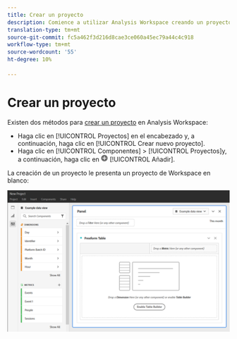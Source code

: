 ```yaml
---
title: Crear un proyecto
description: Comience a utilizar Analysis Workspace creando un proyecto.
translation-type: tm+mt
source-git-commit: fc5a462f3d216d8cae3ce060a45ec79a44c4c918
workflow-type: tm+mt
source-wordcount: '55'
ht-degree: 10%

---
```



# Crear un proyecto

Existen dos métodos para [crear un proyecto](/help/analysis-workspace/home.md) en Analysis Workspace:

* Haga clic en [!UICONTROL Proyectos] en el encabezado y, a continuación, haga clic en [!UICONTROL Crear nuevo proyecto].
* Haga clic en [!UICONTROL Componentes] > [!UICONTROL Proyectos]y, a continuación, haga clic en ![Añadir](../assets/add.png) [!UICONTROL Añadir].

La creación de un proyecto le presenta un proyecto de Workspace en blanco:

![Proyecto en blanco](../assets/blank-project.png)

<!-- This page serves as a placeholder for the 'Create project' modal that is currently in the old world. -->
